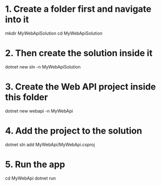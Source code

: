 # 1. Create a folder first and navigate into it
mkdir MyWebApiSolution
cd MyWebApiSolution

# 2. Then create the solution inside it
dotnet new sln -n MyWebApiSolution

# 3. Create the Web API project inside this folder
dotnet new webapi -n MyWebApi

# 4. Add the project to the solution
dotnet sln add MyWebApi/MyWebApi.csproj

# 5. Run the app
cd MyWebApi
dotnet run
